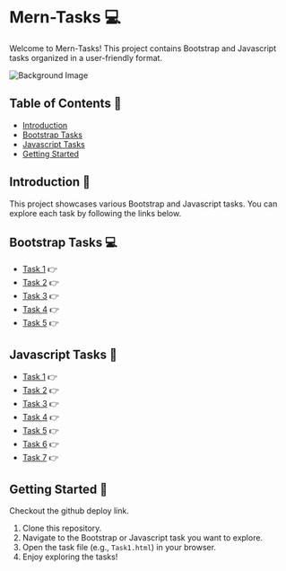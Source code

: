 # Mern-Tasks :computer:

Welcome to Mern-Tasks! This project contains Bootstrap and Javascript tasks organized in a user-friendly format.


![Background Image](https://user-images.githubusercontent.com/74038190/221352975-94759904-aa4c-4032-a8ab-b546efb9c478.gif)


## Table of Contents :bookmark_tabs:

- [Introduction](#introduction)
- [Bootstrap Tasks](#Bootstrap-tasks)
- [Javascript Tasks](#Javascript-tasks)
- [Getting Started](#getting-started)

## Introduction :page_facing_up:

This project showcases various Bootstrap and Javascript tasks. You can explore each task by following the links below.

## Bootstrap Tasks :computer:

- [Task 1](Bootstrap/Task1.html) :point_right:
- [Task 2](Bootstrap/Task2.html) :point_right:
- [Task 3](Bootstrap/Task3.html) :point_right:
- [Task 4](Bootstrap/Task4.html) :point_right:
- [Task 5](Bootstrap/Task5.html) :point_right:

## Javascript Tasks :art:

- [Task 1](Javascript/Task1.html) :point_right:
- [Task 2](Javascript/Task2.html) :point_right:
- [Task 3](Javascript/Task3.html) :point_right:
- [Task 4](Javascript/Task4.html) :point_right:
- [Task 5](Javascript/Task5.html) :point_right:
- [Task 6](Javascript/Task6.html) :point_right:
- [Task 7](Javascript/Task7.html) :point_right:

## Getting Started :rocket:

Checkout the github deploy link.

1. Clone this repository.
2. Navigate to the Bootstrap or Javascript task you want to explore.
3. Open the task file (e.g., `Task1.html`) in your browser.
4. Enjoy exploring the tasks!
 
